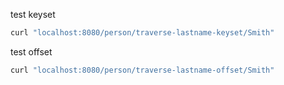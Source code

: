 test keyset
```bash
curl "localhost:8080/person/traverse-lastname-keyset/Smith"
```

test offset
```bash
curl "localhost:8080/person/traverse-lastname-offset/Smith"
```

